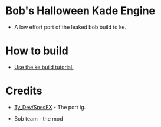 # Bob's Halloween Kade Engine

*  A low effort port of the leaked bob build to ke.

# How to build

* [Use the ke build tutorial.](https://kadedev.github.io/Kade-Engine/building)

# Credits

* [Ty_Dev/SnesFX](https://twitter.com/snesfx) - The port ig.

* Bob team - the mod
